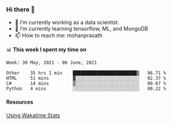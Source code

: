 ### Hi there 👋

- 🔭 I’m currently working as a data scientist.
- 🌱 I’m currently learning tensorflow, ML, and MongoDB
- 📫 How to reach me: mohanprasath

📊 **This week I spent my time on**
<!--START_SECTION:waka-->
```text
Week: 30 May, 2021 - 06 June, 2021

Other    35 hrs 1 min    ████████████████████████▒   96.71 % 
HTML     51 mins         ▓░░░░░░░░░░░░░░░░░░░░░░░░   02.37 % 
C#       14 mins         ▒░░░░░░░░░░░░░░░░░░░░░░░░   00.67 % 
Python   4 mins          ░░░░░░░░░░░░░░░░░░░░░░░░░   00.22 % 
```
<!--END_SECTION:waka-->

#### Resources
[Using Wakatime Stats](https://github.com/marketplace/actions/waka-readme)
